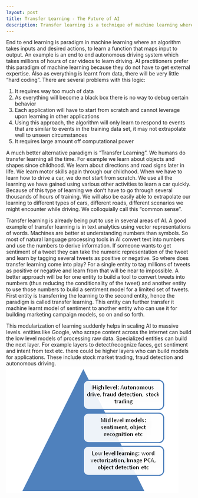 ```yaml
---
layout: post
title: Transfer Learning - The Future of AI
description: Transfer learning is a technique of machine learning where models learnt from one data set are applied to another problem.
---
```


End to end learning is paradigm in machine learning where an algorithm takes inputs and desired actions, to learn a function that maps input to output. An example is an end to end autonomous driving system which takes millions of hours of car videos to learn driving. AI practitioners prefer this paradigm of machine learning because they do not have to get external expertise. Also as everything is learnt from data, there will be very little “hard coding”. There are several problems with this logic:

1. It requires way too much of data
2. As everything will become a black box there is no way to debug certain behavior
3. Each application will have to start from scratch and cannot leverage upon learning in other applications
4. Using this approach, the algorithm will only learn to respond to events that are similar to events in the training data set, it may not extrapolate well to unseen circumstances
5. It requires large amount off computational power

A much better alternative paradigm is “Transfer Learning”. We humans do transfer learning all the time. For example we learn about objects and shapes since childhood. We learn about directions and road signs later in life. We learn motor skills again through our childhood. When we have to learn how to drive a car, we do not start from scratch. We use all the learning we have gained using various other activities to learn a car quickly. Because of this type of learning we don’t have to go through several thousands of hours of training. We will also be easily able to extrapolate our learning to different types of cars, different roads, different scenarios we might encounter while driving. We colloquially call this “common sense”.

Transfer learning is already being put to use in several areas of AI. A good example of transfer learning is in text analytics using vector representations of words. Machines are better at understanding numbers than symbols. So most of natural language processing tools in AI convert text into numbers and use the numbers to derive information. If someone wants to get sentiment of a tweet they can take the numeric representation of the tweet and learn by tagging several tweets as positive or negative. So where does transfer learning come into play? For a single entity to tag millions of tweets as positive or negative and learn from that will be near to impossible. A better approach will be for one entity to build a tool to convert tweets into numbers (thus reducing the conditionality of the tweet) and another entity to use those numbers to build a sentiment model for a limited set of tweets. First entity is transferring the learning to the second entity, hence the paradigm is called transfer learning. This entity can further transfer it machine learnt model of sentiment to another entity who can use it for building marketing campaign models, so on and so forth.

This modularization of learning suddenly helps in scaling AI to massive levels. entities like Google, who scrape content across the internet can build the low level models of processing raw data. Specialized entities can build the next layer. For example layers to detect/recognize faces, get sentiment and intent from text etc. there could be higher layers who can build models for applications. These include stock market trading, fraud detection and autonomous driving.
![Transfer Learning Architecture](/assets/images/post_images/transfer-learning.png)
